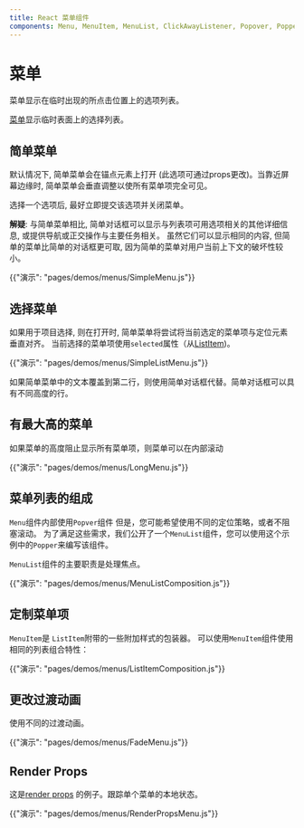 ```yaml
---
title: React 菜单组件
components: Menu, MenuItem, MenuList, ClickAwayListener, Popover, Popper
---
```

# 菜单

<p class="description">菜单显示在临时出现的所点击位置上的选项列表。</p>

[菜单](https://material.io/design/components/menus.html)显示临时表面上的选择列表。

## 简单菜单

默认情况下, 简单菜单会在锚点元素上打开 (此选项可通过props更改)。当靠近屏幕边缘时, 简单菜单会垂直调整以使所有菜单项完全可见。

选择一个选项后, 最好立即提交该选项并关闭菜单。

**解疑**: 与简单菜单相比, 简单对话框可以显示与列表项可用选项相关的其他详细信息, 或提供导航或正交操作与主要任务相关。 虽然它们可以显示相同的内容, 但简单的菜单比简单的对话框更可取, 因为简单的菜单对用户当前上下文的破坏性较小。

{{"演示": "pages/demos/menus/SimpleMenu.js"}}

## 选择菜单

如果用于项目选择, 则在打开时, 简单菜单将尝试将当前选定的菜单项与定位元素垂直对齐。 当前选择的菜单项使用` selected `属性（从[ListItem](/api/list-item/))。

{{"演示": "pages/demos/menus/SimpleListMenu.js"}}

如果简单菜单中的文本覆盖到第二行，则使用简单对话框代替。简单对话框可以具有不同高度的行。

## 有最大高的菜单

如果菜单的高度阻止显示所有菜单项，则菜单可以在内部滚动

{{"演示": "pages/demos/menus/LongMenu.js"}}

## 菜单列表的组成

`Menu`组件内部使用`Popver`组件 但是，您可能希望使用不同的定位策略，或者不阻塞滚动。 为了满足这些需求，我们公开了一个`MenuList`组件，您可以使用这个示例中的`Popper`来编写该组件。

`MenuList`组件的主要职责是处理焦点。

{{"演示": "pages/demos/menus/MenuListComposition.js"}}

## 定制菜单项

`MenuItem`是 `ListItem`附带的一些附加样式的包装器。 可以使用`MenuItem`组件使用相同的列表组合特性：

{{"演示": "pages/demos/menus/ListItemComposition.js"}}

## 更改过渡动画

使用不同的过渡动画。

{{"演示": "pages/demos/menus/FadeMenu.js"}}

## Render Props

这是[render props](https://reactjs.org/docs/render-props.html) 的例子。跟踪单个菜单的本地状态。

{{"演示": "pages/demos/menus/RenderPropsMenu.js"}}